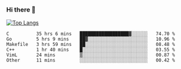 ### Hi there 👋

<!--
**3Xpl0it3r/3Xpl0it3r** is a ✨ _special_ ✨ repository because its `README.md` (this file) appears on your GitHub profile.

Here are some ideas to get you started:

- 🔭 I’m currently working on ...
- 🌱 I’m currently learning ...
- 👯 I’m looking to collaborate on ...
- 🤔 I’m looking for help with ...
- 💬 Ask me about ...
- 📫 How to reach me: ...
- 😄 Pronouns: ...
- ⚡ Fun fact: ...
-->


[![Top Langs](https://github-readme-stats.vercel.app/api/top-langs/?username=3Xpl0it3r&layout=compact)](https://github.com/3Xpl0it3r/3Xpl0it3r)

<!--START_SECTION:waka-->

```text
C          35 hrs 6 mins   ██████████████████▓░░░░░░   74.70 %
Go         5 hrs 9 mins    ██▓░░░░░░░░░░░░░░░░░░░░░░   10.96 %
Makefile   3 hrs 59 mins   ██░░░░░░░░░░░░░░░░░░░░░░░   08.48 %
C++        1 hr 40 mins    █░░░░░░░░░░░░░░░░░░░░░░░░   03.55 %
VimL       24 mins         ▒░░░░░░░░░░░░░░░░░░░░░░░░   00.87 %
Other      11 mins         ░░░░░░░░░░░░░░░░░░░░░░░░░   00.42 %
```

<!--END_SECTION:waka-->
